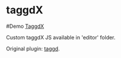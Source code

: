 taggdX
=====

#Demo
<a href="http://htmlpreview.github.io/?https://github.com/ganapativs/taggdX/blob/master/demos/editor.html" target="_blank">TaggdX</a>

Custom taggdX JS available in 'editor' folder.

Original plugin: [taggd](https://timseverien.com/projects/taggd/).

